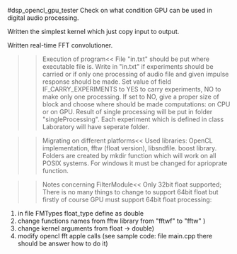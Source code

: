 #dsp_opencl_gpu_tester
Check on what condition GPU can be used in digital audio processing.

Written the simplest kernel which just copy input to output.

Written real-time FFT convolutioner.



>>Execution of program<<
File "in.txt" should be put where executable file is.
Write in "in.txt" if experiments should be carried or if only one processing 
of audio file and given impulse response should be made. Set value of field 
IF_CARRY_EXPERIMENTS to YES to carry experiments, NO to make only one 
processing. If set to NO, give a proper size of block and choose where should 
be made computations: on CPU or on GPU. Result of single processing will be put
in folder "singleProcessing". Each experiment which is defined in class Laboratory
will have seperate folder.

>>Migrating on different platforms<<
Used libraries: 
OpenCL implementation,
fftw (float version),
libsndfile.
boost library.
Folders are created by mkdir function which will work on all POSIX systems.
For windows it must be changed for aprioprate function.

>>Notes concerning FilterModule<<
Only 32bit float supported;
There is no many things to change to support 64bit float but firstly of course 
GPU must support 64bit float processing:
1) in file FMTypes float_type define as double
2) change functions names from fftw library from "fftwf" to "fftw" )
3) change kernel arguments from float -> double)
4) modify opencl fft apple calls (see sample code: file main.cpp there should
be answer how to do it)
